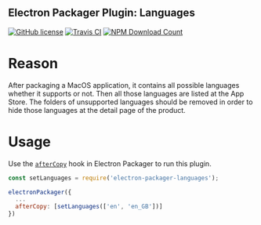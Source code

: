 Electron Packager Plugin: Languages
---------------------------
[![GitHub license](https://img.shields.io/github/license/barinali/electron-packager-languages.svg)](https://github.com/barinali/electron-packager-languages/blob/master/LICENSE)
[![Travis CI](https://img.shields.io/travis/barinali/electron-packager-languages.svg)](https://travis-ci.org/barinali/electron-packager-languages/)
[![NPM Download Count](https://img.shields.io/npm/dt/electron-packager-languages.svg)](https://www.npmjs.com/package/electron-packager-languages)


# Reason

After packaging a MacOS application, it contains all possible languages whether it supports or not. Then all those languages are listed at the App Store. The folders of unsupported languages should be removed in order to hide those languages at the detail page of the product.

# Usage

Use the [`afterCopy`](https://github.com/electron-userland/electron-packager/blob/master/docs/api.md#afterCopy) hook in Electron Packager to run this plugin.

```js
const setLanguages = require('electron-packager-languages');

electronPackager({
  ...
  afterCopy: [setLanguages(['en', 'en_GB'])]
})
```